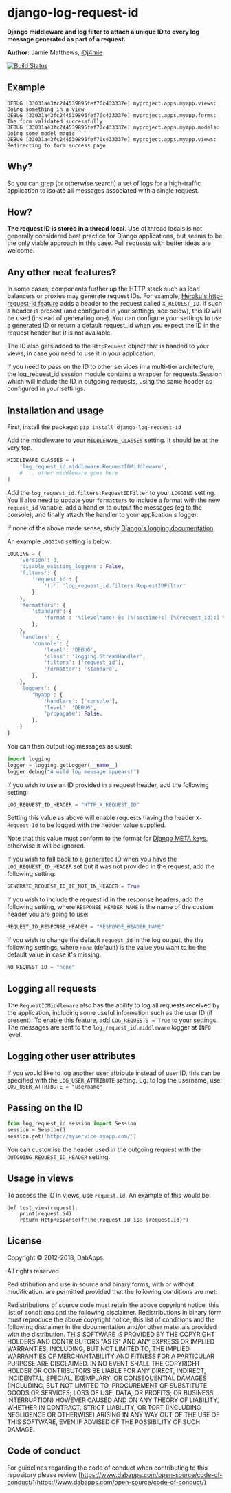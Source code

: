 django-log-request-id
=====================

**Django middleware and log filter to attach a unique ID to every log message generated as part of a request.**

**Author:** Jamie Matthews, [@j4mie](https://twitter.com/j4mie)

[![Build Status](https://travis-ci.org/dabapps/django-log-request-id.png?branch=master)](https://travis-ci.org/dabapps/django-log-request-id)

Example
-------

```
DEBUG [33031a43fc244539895fef70c433337e] myproject.apps.myapp.views: Doing something in a view
DEBUG [33031a43fc244539895fef70c433337e] myproject.apps.myapp.forms: The form validated successfully!
DEBUG [33031a43fc244539895fef70c433337e] myproject.apps.myapp.models: Doing some model magic
DEBUG [33031a43fc244539895fef70c433337e] myproject.apps.myapp.views: Redirecting to form success page
```

Why?
----

So you can grep (or otherwise search) a set of logs for a high-traffic application to isolate all messages associated with a single request.

How?
----

**The request ID is stored in a thread local**. Use of thread locals is not generally considered best practice for Django applications, but seems to be the only viable approach in this case. Pull requests with better ideas are welcome.

Any other neat features?
------------------------

In some cases, components further up the HTTP stack such as load balancers or proxies may generate request IDs. For example, [Heroku's http-request-id feature](https://devcenter.heroku.com/articles/http-request-id) adds a header to the request called `X_REQUEST_ID`. If such a header is present (and configured in your settings, see below), this ID will be used (instead of generating one). You can configure your settings to use a generated ID or return a default request_id when you expect the ID in the request header but it is not available.

The ID also gets added to the `HttpRequest` object that is handed to your views, in case you need to use it in your application.

If you need to pass on the ID to other services in a multi-tier architecture,
the log_request_id.session module contains a wrapper for requests.Session which
will include the ID in outgoing requests, using the same header as configured in
your settings.

Installation and usage
----------------------

First, install the package: `pip install django-log-request-id`

Add the middleware to your `MIDDLEWARE_CLASSES` setting. It should be at the very top.

```python
MIDDLEWARE_CLASSES = (
    'log_request_id.middleware.RequestIDMiddleware',
    # ... other middleware goes here
)
```

Add the `log_request_id.filters.RequestIDFilter` to your `LOGGING` setting. You'll also need to update your `formatters` to include a format with the new `request_id` variable, add a handler to output the messages (eg to the console), and finally attach the handler to your application's logger.

If none of the above made sense, study [Django's logging documentation](https://docs.djangoproject.com/en/dev/topics/logging/).

An example `LOGGING` setting is below:

```python
LOGGING = {
    'version': 1,
    'disable_existing_loggers': False,
    'filters': {
        'request_id': {
            '()': 'log_request_id.filters.RequestIDFilter'
        }
    },
    'formatters': {
        'standard': {
            'format': '%(levelname)-8s [%(asctime)s] [%(request_id)s] %(name)s: %(message)s'
        },
    },
    'handlers': {
        'console': {
            'level': 'DEBUG',
            'class': 'logging.StreamHandler',
            'filters': ['request_id'],
            'formatter': 'standard',
        },
    },
    'loggers': {
        'myapp': {
            'handlers': ['console'],
            'level': 'DEBUG',
            'propagate': False,
        },
    }
}
```

You can then output log messages as usual:

```python
import logging
logger = logging.getLogger(__name__)
logger.debug("A wild log message appears!")
```

If you wish to use an ID provided in a request header, add the following setting:

```python
LOG_REQUEST_ID_HEADER = "HTTP_X_REQUEST_ID"
```

Setting this value as above will enable requests having the header `X-Request-Id` to be logged with the header value supplied.

Note that this value must conform to the format for [Django META keys](https://docs.djangoproject.com/en/2.1/ref/request-response/#django.http.HttpRequest.META), otherwise it will be ignored.

If you wish to fall back to a generated ID when you have the `LOG_REQUEST_ID_HEADER` set but it was not provided in the request, add the following setting:

```python
GENERATE_REQUEST_ID_IF_NOT_IN_HEADER = True
```

If you wish to include the request id in the response headers, add the following setting, where `RESPONSE_HEADER_NAME` is the name of the custom header you are going to use:

```python
REQUEST_ID_RESPONSE_HEADER = "RESPONSE_HEADER_NAME"
```

If you wish to change the default `request_id` in the log output, the the following settings, where `none` (default) is the value you want to be the default value in case it's missing.

```python
NO_REQUEST_ID = "none"
```

Logging all requests
--------------------

The `RequestIDMiddleware` also has the ability to log all requests received by the application, including some useful information such as the user ID (if present). To enable this feature, add `LOG_REQUESTS = True` to your settings. The messages are sent to the `log_request_id.middleware` logger at `INFO` level.

Logging other user attributes
--------------------

If you would like to log another user attribute instead of user ID, this can be specified with the `LOG_USER_ATTRIBUTE` setting. Eg. to log the username, use: `LOG_USER_ATTRIBUTE = "username"`

Passing on the ID
-----------------

```python
from log_request_id.session import Session
session = Session()
session.get('http://myservice.myapp.com/')
```

You can customise the header used in the outgoing request with the `OUTGOING_REQUEST_ID_HEADER` setting.


Usage in views
--------------

To access the ID in views, use `request.id`. An example of this would be:

    def test_view(request):
        print(request.id)
        return HttpResponse(f"The request ID is: {request.id}")

License
-------

Copyright © 2012-2018, DabApps.

All rights reserved.

Redistribution and use in source and binary forms, with or without 
modification, are permitted provided that the following conditions are met:

Redistributions of source code must retain the above copyright notice, this 
list of conditions and the following disclaimer.
Redistributions in binary form must reproduce the above copyright notice, this 
list of conditions and the following disclaimer in the documentation and/or 
other materials provided with the distribution.
THIS SOFTWARE IS PROVIDED BY THE COPYRIGHT HOLDERS AND CONTRIBUTORS "AS IS" AND 
ANY EXPRESS OR IMPLIED WARRANTIES, INCLUDING, BUT NOT LIMITED TO, THE IMPLIED 
WARRANTIES OF MERCHANTABILITY AND FITNESS FOR A PARTICULAR PURPOSE ARE 
DISCLAIMED. IN NO EVENT SHALL THE COPYRIGHT HOLDER OR CONTRIBUTORS BE LIABLE 
FOR ANY DIRECT, INDIRECT, INCIDENTAL, SPECIAL, EXEMPLARY, OR CONSEQUENTIAL 
DAMAGES (INCLUDING, BUT NOT LIMITED TO, PROCUREMENT OF SUBSTITUTE GOODS OR 
SERVICES; LOSS OF USE, DATA, OR PROFITS; OR BUSINESS INTERRUPTION) HOWEVER 
CAUSED AND ON ANY THEORY OF LIABILITY, WHETHER IN CONTRACT, STRICT LIABILITY, 
OR TORT (INCLUDING NEGLIGENCE OR OTHERWISE) ARISING IN ANY WAY OUT OF THE USE 
OF THIS SOFTWARE, EVEN IF ADVISED OF THE POSSIBILITY OF SUCH DAMAGE.

## Code of conduct

For guidelines regarding the code of conduct when contributing to this repository please review [https://www.dabapps.com/open-source/code-of-conduct/](https://www.dabapps.com/open-source/code-of-conduct/)
